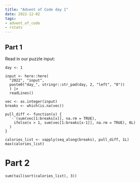 ```yaml
---
title: "Advent of Code day 1"
date: 2022-12-02
tags:
- advent_of_code
- rstats
---
```


## Part 1

Read in our puzzle input:

    day <- 1

    input <- here::here(
      "2022", "input",
      paste0("day_", stringr::str_pad(day, 2, "left", "0"))
      ) |>
      readLines()

    vec <- as.integer(input)
    breaks <- which(is.na(vec))

    pull_diff <- function(x) {
      `-`(sum(vec[1:breaks[x]], na.rm = TRUE),
        ifelse(x > 1, sum(vec[1:breaks[x-1]], na.rm = TRUE), 0L)
      )
    }

    calories_list <- vapply(seq_along(breaks), pull_diff, 1L)
    max(calories_list)

# Part 2

    sum(tail(sort(calories_list), 3))
